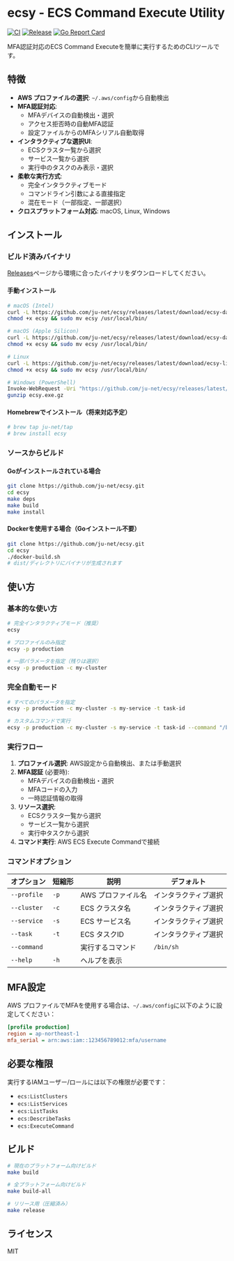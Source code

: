 # ecsy - ECS Command Execute Utility

[![CI](https://github.com/ju-net/ecsy/workflows/CI/badge.svg)](https://github.com/ju-net/ecsy/actions)
[![Release](https://github.com/ju-net/ecsy/workflows/Release/badge.svg)](https://github.com/ju-net/ecsy/actions)
[![Go Report Card](https://goreportcard.com/badge/github.com/ju-net/ecsy)](https://goreportcard.com/report/github.com/ju-net/ecsy)

MFA認証対応のECS Command Executeを簡単に実行するためのCLIツールです。

## 特徴

- **AWS プロファイルの選択**: `~/.aws/config`から自動検出
- **MFA認証対応**:
  - MFAデバイスの自動検出・選択
  - アクセス拒否時の自動MFA認証
  - 設定ファイルからのMFAシリアル自動取得
- **インタラクティブな選択UI**:
  - ECSクラスタ一覧から選択
  - サービス一覧から選択  
  - 実行中のタスクのみ表示・選択
- **柔軟な実行方式**:
  - 完全インタラクティブモード
  - コマンドライン引数による直接指定
  - 混在モード（一部指定、一部選択）
- **クロスプラットフォーム対応**: macOS, Linux, Windows

## インストール

### ビルド済みバイナリ

[Releases](https://github.com/ju-net/ecsy/releases)ページから環境に合ったバイナリをダウンロードしてください。

#### 手動インストール

```bash
# macOS (Intel)
curl -L https://github.com/ju-net/ecsy/releases/latest/download/ecsy-darwin-amd64.gz | gunzip > ecsy
chmod +x ecsy && sudo mv ecsy /usr/local/bin/

# macOS (Apple Silicon)  
curl -L https://github.com/ju-net/ecsy/releases/latest/download/ecsy-darwin-arm64.gz | gunzip > ecsy
chmod +x ecsy && sudo mv ecsy /usr/local/bin/

# Linux
curl -L https://github.com/ju-net/ecsy/releases/latest/download/ecsy-linux-amd64.gz | gunzip > ecsy
chmod +x ecsy && sudo mv ecsy /usr/local/bin/

# Windows (PowerShell)
Invoke-WebRequest -Uri "https://github.com/ju-net/ecsy/releases/latest/download/ecsy-windows-amd64.exe.gz" -OutFile "ecsy.exe.gz"
gunzip ecsy.exe.gz
```

#### Homebrewでインストール（将来対応予定）

```bash
# brew tap ju-net/tap
# brew install ecsy
```

### ソースからビルド

#### Goがインストールされている場合

```bash
git clone https://github.com/ju-net/ecsy.git
cd ecsy
make deps
make build
make install
```

#### Dockerを使用する場合（Goインストール不要）

```bash
git clone https://github.com/ju-net/ecsy.git
cd ecsy
./docker-build.sh
# dist/ディレクトリにバイナリが生成されます
```

## 使い方

### 基本的な使い方

```bash
# 完全インタラクティブモード（推奨）
ecsy

# プロファイルのみ指定
ecsy -p production

# 一部パラメータを指定（残りは選択）
ecsy -p production -c my-cluster
```

### 完全自動モード

```bash
# すべてのパラメータを指定
ecsy -p production -c my-cluster -s my-service -t task-id

# カスタムコマンドで実行
ecsy -p production -c my-cluster -s my-service -t task-id --command "/bin/bash"
```

### 実行フロー

1. **プロファイル選択**: AWS設定から自動検出、または手動選択
2. **MFA認証** (必要時):
   - MFAデバイスの自動検出・選択
   - MFAコードの入力
   - 一時認証情報の取得
3. **リソース選択**:
   - ECSクラスタ一覧から選択
   - サービス一覧から選択
   - 実行中タスクから選択
4. **コマンド実行**: AWS ECS Execute Commandで接続

### コマンドオプション

| オプション | 短縮形 | 説明 | デフォルト |
|-----------|--------|------|-----------|
| `--profile` | `-p` | AWS プロファイル名 | インタラクティブ選択 |
| `--cluster` | `-c` | ECS クラスタ名 | インタラクティブ選択 |
| `--service` | `-s` | ECS サービス名 | インタラクティブ選択 |
| `--task` | `-t` | ECS タスクID | インタラクティブ選択 |
| `--command` | | 実行するコマンド | `/bin/sh` |
| `--help` | `-h` | ヘルプを表示 | |

## MFA設定

AWS プロファイルでMFAを使用する場合は、`~/.aws/config`に以下のように設定してください：

```ini
[profile production]
region = ap-northeast-1
mfa_serial = arn:aws:iam::123456789012:mfa/username
```

## 必要な権限

実行するIAMユーザー/ロールには以下の権限が必要です：

- `ecs:ListClusters`
- `ecs:ListServices`
- `ecs:ListTasks`
- `ecs:DescribeTasks`
- `ecs:ExecuteCommand`

## ビルド

```bash
# 現在のプラットフォーム向けビルド
make build

# 全プラットフォーム向けビルド
make build-all

# リリース用（圧縮済み）
make release
```

## ライセンス

MIT
